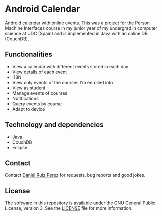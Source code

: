 Android Calendar
============

Android calendar with online events. This was a project for the Person Machine Interfaces course in my junior year of my undergrad in computer science at UDC (Spain) and is implemented in Java with an online DB (CouchDB). 


## Functionalities

- View a calendar with different events stored in each day 
- View details of each event
- I18N
- View only events of the courses I'm enrolled into
- View as student
- Manage events of courses
- Notifications
- Query events by course
- Adapt to device


## Technology and dependencies

- Java
- CouchDB
- Eclipse



## Contact

Contact [Daniel Ruiz Perez](mailto:druiz072@fiu.edu) for requests, bug reports and good jokes.


## License

The software in this repository is available under the GNU General Public License, version 3. See the [LICENSE](https://github.com/DaniRuizPerez/RESTandSOAPLetsBonusClone/blob/master/LICENSE) file for more information.



